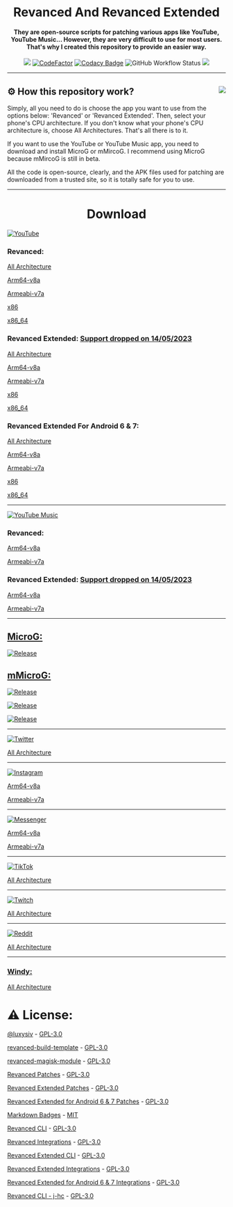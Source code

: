 <h1 align="center">
  <br>
  Revanced And Revanced Extended
  <br>
</h1>

<h4 align="center">
They are open-source scripts for patching various apps like YouTube, YouTube Music... However, they are very difficult to use for most users. That's why I created this repository to provide an easier way.
</h4>

<div align="center">

[![](https://visitcount.itsvg.in/api?id=Fioren&label=Visitors&color=6&icon=5&pretty=true)](https://github.com/FiorenMas/Revanced-And-Revanced-Extended-Non-Root)
[![CodeFactor](https://www.codefactor.io/repository/github/fiorenmas/revanced-and-revanced-extended-non-root/badge/main)](https://www.codefactor.io/repository/github/fiorenmas/revanced-and-revanced-extended-non-root/overview/main)
[![Codacy Badge](https://app.codacy.com/project/badge/Grade/ea7a68dbfe8b4429ad8f84e49d3a4173)](https://app.codacy.com/gh/FiorenMas/Revanced-And-Revanced-Extended-Non-Root/dashboard?utm_source=gh&utm_medium=referral&utm_content=&utm_campaign=Badge_grade)
![GitHub Workflow Status](https://img.shields.io/github/actions/workflow/status/fiorenmas/Revanced-And-Revanced-Extended-Non-Root/patch.yml)
[![](https://img.shields.io/badge/Telegram-2CA5E0)](https://t.me/fioren374)
  
</div>

---
## ⚙️ How this repository work?<img src="https://i.imgur.com/cBlTGBt.png" align="right" />
Simply, all you need to do is choose the app you want to use from the options below: 'Revanced' or 'Revanced Extended'. Then, select your phone's CPU architecture. If you don't know what your phone's CPU architecture is, choose All Architectures. That's all there is to it.

If you want to use the YouTube or YouTube Music app, you need to download and install MicroG or mMircoG. I recommend using MicroG because mMircoG is still in beta.

All the code is open-source, clearly, and the APK files used for patching are downloaded from a trusted site, so it is totally safe for you to use.

---
<h1 align="center">
Download
</h1>

[![YouTube](https://img.shields.io/badge/YouTube-%23FF0000.svg?style=for-the-badge&logo=YouTube&logoColor=white)](https://play.google.com/store/apps/details?id=com.google.android.youtube)

### Revanced:

[All Architecture](https://github.com/FiorenMas/Revanced-And-Revanced-Extended-Non-Root/releases/download/all/youtube-revanced.apk)

[Arm64-v8a](https://github.com/FiorenMas/Revanced-And-Revanced-Extended-Non-Root/releases/download/all/youtube-arm64-v8a-revanced.apk)

[Armeabi-v7a](https://github.com/FiorenMas/Revanced-And-Revanced-Extended-Non-Root/releases/download/all/youtube-armeabi-v7a-revanced.apk)

[x86](https://github.com/FiorenMas/Revanced-And-Revanced-Extended-Non-Root/releases/download/all/youtube-x86-revanced.apk)

[x86_64](https://github.com/FiorenMas/Revanced-And-Revanced-Extended-Non-Root/releases/download/all/youtube-x86_64-revanced.apk)

### Revanced Extended: [Support dropped on 14/05/2023](https://t.me/revanced_extended/225)

[All Architecture](https://github.com/FiorenMas/Revanced-And-Revanced-Extended-Non-Root/releases/download/all/youtube-revanced-extended.apk)

[Arm64-v8a](https://github.com/FiorenMas/Revanced-And-Revanced-Extended-Non-Root/releases/download/all/youtube-arm64-v8a-revanced-extended.apk)

[Armeabi-v7a](https://github.com/FiorenMas/Revanced-And-Revanced-Extended-Non-Root/releases/download/all/youtube-armeabi-v7a-revanced-extended.apk)

[x86](https://github.com/FiorenMas/Revanced-And-Revanced-Extended-Non-Root/releases/download/all/youtube-x86-revanced-extended.apk)

[x86_64](https://github.com/FiorenMas/Revanced-And-Revanced-Extended-Non-Root/releases/download/all/youtube-x86_64-revanced-extended.apk)

### Revanced Extended For Android 6 & 7:

[All Architecture](https://github.com/FiorenMas/Revanced-And-Revanced-Extended-Non-Root/releases/download/all/youtube-revanced-extended-android-6-7.apk)

[Arm64-v8a](https://github.com/FiorenMas/Revanced-And-Revanced-Extended-Non-Root/releases/download/all/youtube-arm64-v8a-revanced-extended-android-6-7.apk)

[Armeabi-v7a](https://github.com/FiorenMas/Revanced-And-Revanced-Extended-Non-Root/releases/download/all/youtube-armeabi-v7a-revanced-extended-android-6-7.apk)

[x86](https://github.com/FiorenMas/Revanced-And-Revanced-Extended-Non-Root/releases/download/all/youtube-x86-revanced-extended-android-6-7.apk)

[x86_64](https://github.com/FiorenMas/Revanced-And-Revanced-Extended-Non-Root/releases/download/all/youtube-x86_64-revanced-extended-android-6-7.apk)

---

[![YouTube Music](https://img.shields.io/badge/YouTube_Music-FF0000?style=for-the-badge&logo=youtube-music&logoColor=white)](https://play.google.com/store/apps/details?id=com.google.android.apps.youtube.music)

### Revanced:

[Arm64-v8a](https://github.com/FiorenMas/Revanced-And-Revanced-Extended-Non-Root/releases/download/all/youtube-music-arm64-v8a-revanced.apk)

[Armeabi-v7a](https://github.com/FiorenMas/Revanced-And-Revanced-Extended-Non-Root/releases/download/all/youtube-music-armeabi-v7a-revanced.apk)

### Revanced Extended: [Support dropped on 14/05/2023](https://t.me/revanced_extended/225)

[Arm64-v8a](https://github.com/FiorenMas/Revanced-And-Revanced-Extended-Non-Root/releases/download/all/youtube-music-arm64-v8a-revanced-extended.apk)

[Armeabi-v7a](https://github.com/FiorenMas/Revanced-And-Revanced-Extended-Non-Root/releases/download/all/youtube-music-armeabi-v7a-revanced-extended.apk)

---

## [MicroG:](https://github.com/inotia00/VancedMicroG)

[![Release](https://img.shields.io/github/v/release/inotia00/vancedmicrog?label=All-arch&style=for-the-badge)](https://github.com/inotia00/VancedMicroG/releases/latest/download/microg.apk)

## [mMicroG:](https://github.com/inotia00/mMicroG/)
[![Release](https://img.shields.io/github/v/release/inotia00/vancedmicrog?label=All-arch&style=for-the-badge)](https://github.com/inotia00/mMicroG/releases/latest/download/microg.apk)

[![Release](https://img.shields.io/github/v/release/inotia00/vancedmicrog?label=arm64-v8a&style=for-the-badge)](https://github.com/inotia00/mMicroG/releases/latest/download/microg_arm64-v8a.apk)
  
[![Release](https://img.shields.io/github/v/release/inotia00/vancedmicrog?label=armeabi-v7a&style=for-the-badge)](https://github.com/inotia00/mMicroG/releases/latest/download/microg_armeabi-v7a.apk)

---

[![Twitter](https://img.shields.io/badge/Twitter-%231DA1F2.svg?style=for-the-badge&logo=Twitter&logoColor=white)](https://play.google.com/store/apps/details?id=com.twitter.android)

[All Architecture](https://github.com/FiorenMas/Revanced-And-Revanced-Extended-Non-Root/releases/download/all/twitter-revanced.apk)

---

[![Instagram](https://img.shields.io/badge/Instagram-%23E4405F.svg?style=for-the-badge&logo=Instagram&logoColor=white)](https://play.google.com/store/apps/details?id=com.instagram.android)

[Arm64-v8a](https://github.com/FiorenMas/Revanced-And-Revanced-Extended-Non-Root/releases/download/all/instagram-arm64-v8a-revanced.apk)

[Armeabi-v7a](https://github.com/FiorenMas/Revanced-And-Revanced-Extended-Non-Root/releases/download/all/instagram-armeabi-v7a-revanced.apk)

---

[![Messenger](https://img.shields.io/badge/Messenger-00B2FF?style=for-the-badge&logo=messenger&logoColor=white)](https://play.google.com/store/apps/details?id=com.facebook.orca)

[Arm64-v8a](https://github.com/FiorenMas/Revanced-And-Revanced-Extended-Non-Root/releases/download/all/messenger-arm64-v8a-revanced.apk)

[Armeabi-v7a](https://github.com/FiorenMas/Revanced-And-Revanced-Extended-Non-Root/releases/download/all/messenger-armeabi-v7a-revanced.apk)

---

[![TikTok](https://img.shields.io/badge/TikTok-%23000000.svg?style=for-the-badge&logo=TikTok&logoColor=white)](https://play.google.com/store/apps/details?id=com.ss.android.ugc.trill)

[All Architecture](https://github.com/FiorenMas/Revanced-And-Revanced-Extended-Non-Root/releases/download/all/tiktok-revanced.apk)

---

[![Twitch](https://img.shields.io/badge/Twitch-%239146FF.svg?style=for-the-badge&logo=Twitch&logoColor=white)](https://play.google.com/store/apps/details?id=tv.twitch.android.app)

[All Architecture](https://github.com/FiorenMas/Revanced-And-Revanced-Extended-Non-Root/releases/download/all/twitch-revanced.apk)

---

[![Reddit](https://img.shields.io/badge/Reddit-%23FF4500.svg?style=for-the-badge&logo=Reddit&logoColor=white)](https://play.google.com/store/apps/details?id=com.reddit.frontpage)

[All Architecture](https://github.com/FiorenMas/Revanced-And-Revanced-Extended-Non-Root/releases/download/all/reddit-revanced.apk)

---

### [Windy:](https://play.google.com/store/apps/details?id=co.windyapp.android)

[All Architecture](https://github.com/FiorenMas/Revanced-And-Revanced-Extended-Non-Root/releases/download/all/windy-revanced.apk)

# ⚠️ License:

[@luxysiv](https://github.com/luxysiv/yt-revanced-nonroot) - [GPL-3.0](https://github.com/luxysiv/revanced-nonroot/blob/main/LICENSE)

[revanced-build-template](https://github.com/n0k0m3/revanced-build-template) - [GPL-3.0](https://github.com/n0k0m3/revanced-build-template/blob/main/LICENSE)

[revanced-magisk-module](https://github.com/j-hc/revanced-magisk-module) - [GPL-3.0](https://github.com/j-hc/revanced-magisk-module/blob/main/LICENSE)

[Revanced Patches](https://github.com/revanced/revanced-patches) - [GPL-3.0](https://github.com/revanced/revanced-patches/blob/main/LICENSE)

[Revanced Extended Patches](https://github.com/inotia00/revanced-patches/tree/revanced-extended) - [GPL-3.0](https://github.com/inotia00/revanced-patches/blob/revanced-extended/LICENSE)

[Revanced Extended for Android 6 & 7 Patches](https://github.com/kitadai31/revanced-patches-android6-7/tree/revanced-extended) - [GPL-3.0](https://github.com/kitadai31/revanced-patches-android6-7/blob/revanced-extended/LICENSE)

[Markdown Badges](https://github.com/Ileriayo/markdown-badges) - [MIT](https://github.com/Ileriayo/markdown-badges/blob/master/LICENSE)

[Revanced CLI](https://github.com/revanced/revanced-cli) - [GPL-3.0](https://github.com/revanced/revanced-cli/blob/main/LICENSE)

[Revanced Integrations](https://github.com/revanced/revanced-integrations) - [GPL-3.0](https://github.com/revanced/revanced-integrations/blob/main/LICENSE)

[Revanced Extended CLI](https://github.com/inotia00/revanced-cli) - [GPL-3.0](https://github.com/inotia00/revanced-cli/blob/main/LICENSE)

[Revanced Extended Integrations](https://github.com/inotia00/revanced-integrations) - [GPL-3.0](https://github.com/inotia00/revanced-integrations/blob/main/LICENSE)

[Revanced Extended for Android 6 & 7 Integrations](https://github.com/kitadai31/revanced-integrations) - [GPL-3.0](https://github.com/kitadai31/revanced-integrations/blob/revanced-extended/LICENSE)

[Revanced CLI - j-hc](https://github.com/j-hc/revanced-cli) - [GPL-3.0](https://github.com/j-hc/revanced-cli/blob/main/LICENSE)
